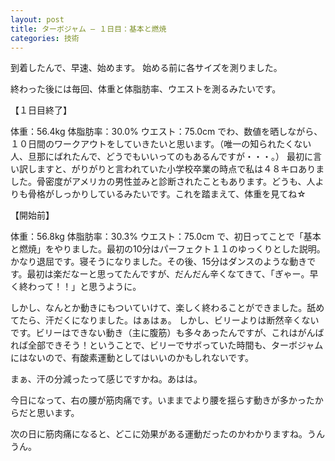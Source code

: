 ```yaml
---
layout: post
title: ターボジャム – １日目：基本と燃焼
categories: 技術
---
```


到着したんで、早速、始めます。
始める前に各サイズを測りました。

終わった後には毎回、体重と体脂肪率、ウエストを測るみたいです。

【１日目終了】

体重：56.4kg
体脂肪率：30.0%
ウエスト：75.0cm
でわ、数値を晒しながら、１０日間のワークアウトをしていきたいと思います。（唯一の知られたくない人、旦那にばれたんで、どうでもいいってのもあるんですが・・・。）
最初に言い訳しますと、がりがりと言われていた小学校卒業の時点で私は４８キロありました。骨密度がアメリカの男性並みと診断されたこともあります。どうも、人よりも骨格がしっかりしているみたいです。これを踏まえて、体重を見てね☆

【開始前】

体重：56.8kg
体脂肪率：30.3%
ウエスト：75.0cm
で、初日ってことで「基本と燃焼」をやりました。最初の10分はパーフェクト１１のゆっくりとした説明。かなり退屈です。寝そうになりました。その後、15分はダンスのような動きです。最初は楽だなーと思ってたんですが、だんだん辛くなてきて、「ぎゃー。早く終わって！！」と思うように。

しかし、なんとか動きにもついていけて、楽しく終わることができました。舐めてたら、汗だくになりました。はぁはぁ。
しかし、ビリーよりは断然辛くないです。ビリーはできない動き（主に腹筋）も多々あったんですが、これはがんばれば全部できそう！ということで、ビリーでサボっていた時間も、ターボジャムにはないので、有酸素運動としてはいいのかもしれないです。

まぁ、汗の分減ったって感じですかね。あはは。

今日になって、右の腰が筋肉痛です。いままでより腰を揺らす動きが多かったからだと思います。

次の日に筋肉痛になると、どこに効果がある運動だったのかわかりますね。うんうん。
